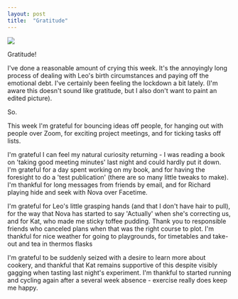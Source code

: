 ```yaml
---
layout: post
title:  "Gratitude"
--- 
```


<IMG SRC="/assets/images/2020-10-09-grat.jpg">

Gratitude!

I've done a reasonable amount of crying this week. It's the annoyingly long process of dealing with Leo's birth circumstances and paying off the emotional debt. I've certainly been feeling the lockdown a bit lately. (I'm aware this doesn't sound like gratitude, but I also don't want to paint an edited picture). 

So. 

This week I'm grateful for bouncing ideas off people, for hanging out with people over Zoom, for exciting project meetings, and for ticking tasks off lists. 

I'm grateful I can feel my natural curiosity returning - I was reading a book on 'taking good meeting minutes' last night and could hardly put it down. I'm grateful for a day spent working on my book, and for having the foresight to do a 'test publication' (there are so many little tweaks to make).  I'm thankful for long messages from friends by email, and for Richard playing hide and seek with Nova over Facetime. 

I'm grateful for Leo's little grasping hands (and that I don't have hair to pull), for the way that Nova has started to say 'Actually' when she's correcting us, and for Kat, who made me sticky toffee pudding. Thank you to responsible friends who canceled plans when that was the right course to plot. I'm thankful for nice weather for going to playgrounds, for timetables and take-out and tea in thermos flasks 

I'm grateful to be suddenly seized with a desire to learn more about cookery, and thankful that Kat remains supportive of this despite visibly gagging when tasting last night's experiment.  I'm thankful to started running and cycling again after a several week absence - exercise really does keep me happy. 

